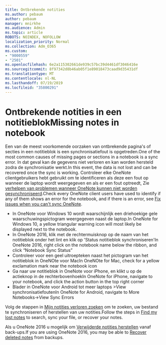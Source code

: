 ```yaml
---
title: Ontbrekende notities
ms.author: pebaum
author: pebaum
manager: mnirkhe
ms.audience: Admin
ms.topic: article
ROBOTS: NOINDEX, NOFOLLOW
localization_priority: Normal
ms.collection: Adm_O365
ms.custom:
- "9000559"
- "2501"
ms.openlocfilehash: 6e2a115302661de939c57bc39d4461df3046416e
ms.sourcegitcommit: 8f97342d8b46ab05f1e89018473caad9d35431df
ms.translationtype: MT
ms.contentlocale: nl-NL
ms.lasthandoff: 07/19/2019
ms.locfileid: "35800291"
---
```

# <a name="missing-notes-in-notebook"></a><span data-ttu-id="9dcf2-102">Ontbrekende notities in een notitieblok</span><span class="sxs-lookup"><span data-stu-id="9dcf2-102">Missing notes in notebook</span></span>

<span data-ttu-id="9dcf2-103">Een van de meest voorkomende oorzaken van ontbrekende pagina's of secties in een notitieblok is een synchronisatiefout is opgetreden.</span><span class="sxs-lookup"><span data-stu-id="9dcf2-103">One of the most common causes of missing pages or sections in a notebook is a sync error.</span></span> <span data-ttu-id="9dcf2-104">In dat geval kan de gegevens niet verloren en kan worden hersteld zodra de synchronisatie werkt.</span><span class="sxs-lookup"><span data-stu-id="9dcf2-104">In this event, the data is not lost and can be recovered once the sync is working.</span></span> <span data-ttu-id="9dcf2-105">Controleer elke OneNote clientgebruikers hebt gebruikt om te identificeren als deze een fout op wanneer de laptop wordt weergegeven en als er een fout optreedt, Zie [verhelpen van problemen wanneer OneNote kunnen niet worden gesynchroniseerd](https://support.office.com/article/299495ef-66d1-448f-90c1-b785a6968d45).</span><span class="sxs-lookup"><span data-stu-id="9dcf2-105">Check every OneNote client users have used to identify if any of them shows an error for the notebook, and if there is an error, see [Fix issues when you can't sync OneNote](https://support.office.com/article/299495ef-66d1-448f-90c1-b785a6968d45).</span></span>

- <span data-ttu-id="9dcf2-106">In OneNote voor Windows 10 wordt waarschijnlijk een driehoekige gele waarschuwingspictogram weergegeven naast de laptop.</span><span class="sxs-lookup"><span data-stu-id="9dcf2-106">In OneNote for Windows 10, a yellow triangular warning icon will most likely be displayed next to the notebook.</span></span>
- <span data-ttu-id="9dcf2-107">In OneNote 2016, klik met de rechtermuisknop op de naam van het notitieblok onder het lint en klik op 'Status notitieblok synchroniseren'</span><span class="sxs-lookup"><span data-stu-id="9dcf2-107">In OneNote 2016, right click on the notebook name below the ribbon, and click “Notebook Sync Status”</span></span>
- <span data-ttu-id="9dcf2-108">Controleer voor een geel uitroepteken naast het pictogram van het notitieblok in OneNOte voor Mac</span><span class="sxs-lookup"><span data-stu-id="9dcf2-108">In OneNOte for Mac, check for a yellow exclamation mark near the notebook icon</span></span>
- <span data-ttu-id="9dcf2-109">Ga naar uw notitieblok in OneNote voor iPhone, en klikt u op de actieknop in de rechterbovenhoek</span><span class="sxs-lookup"><span data-stu-id="9dcf2-109">In OneNote for iPhone, navigate to your notebook, and click the action button in the top right corner</span></span>
- <span data-ttu-id="9dcf2-110">Blader in OneNote voor Android tot meer laptops >View synchronisatiefouten</span><span class="sxs-lookup"><span data-stu-id="9dcf2-110">In OneNote for Android, navigate to More Notebooks->View Sync Errors</span></span>

<span data-ttu-id="9dcf2-111">Volg de stappen in [Mijn notities verloren zoeken](https://support.office.com/article/32cb2bd7-afe7-44d2-a711-398a88421287) om te zoeken, uw bestand te synchroniseren of herstellen van uw notities.</span><span class="sxs-lookup"><span data-stu-id="9dcf2-111">Follow the steps in [Find my lost notes](https://support.office.com/article/32cb2bd7-afe7-44d2-a711-398a88421287) to search, sync your file, or recover your notes.</span></span>

<span data-ttu-id="9dcf2-112">Als u OneNote 2016 u mogelijk om [Verwijderde notities herstellen](https://support.office.com/article/32ed1036-74fd-4c21-bc28-033a486e6b14) vanaf back-ups.</span><span class="sxs-lookup"><span data-stu-id="9dcf2-112">If you are using OneNote 2016, you may be able to [Recover deleted notes](https://support.office.com/article/32ed1036-74fd-4c21-bc28-033a486e6b14) from backups.</span></span>